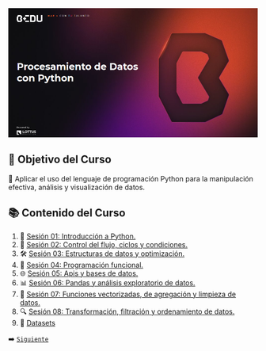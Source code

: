 <div align="center">
    <img src="Sesion-01/Imagenes/Bedu.png" alt="Sesion_01">
</div>

## 🎯 Objetivo del Curso

🐍 Aplicar el uso del lenguaje de programación Python para la manipulación efectiva, análisis y visualización de datos.

## 📚 Contenido del Curso

1. 🌟 [Sesión 01: Introducción a Python.](Sesion-01/Readme.md)
2. 🔁 [Sesión 02: Control del flujo, ciclos y condiciones.](Sesion-02/Readme.md)
3. 🛠️ [Sesión 03: Estructuras de datos y optimización.](Sesion-03/Readme.md)
4. 🔄 [Sesión 04: Programación funcional.](Sesion-04/Readme.md)
5. 🌐 [Sesión 05: Apis y bases de datos.](Sesion-05/Readme.md)
6. 📊 [Sesión 06: Pandas y análisis exploratorio de datos.](Sesion-06/Readme.md)
7. 🧹 [Sesión 07: Funciones vectorizadas, de agregación y limpieza de datos.](Sesion-07/Readme.md)
8. 🔍 [Sesión 08: Transformación, filtración y ordenamiento de datos.](Sesion-08/Readme.md)
9. 📁 [Datasets](Datasets/Readme.md)

➡️ [`Siguiente`](Sesion-01/Readme.md)